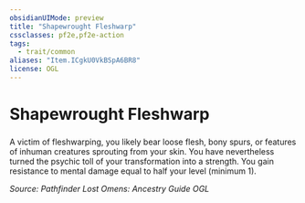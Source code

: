 ```yaml
---
obsidianUIMode: preview
title: "Shapewrought Fleshwarp"
cssclasses: pf2e,pf2e-action
tags:
  - trait/common
aliases: "Item.ICgkU0VkBSpA6BR8"
license: OGL
---
```

# Shapewrought Fleshwarp

### 






A victim of fleshwarping, you likely bear loose flesh, bony spurs, or features of inhuman creatures sprouting from your skin. You have nevertheless turned the psychic toll of your transformation into a strength. You gain resistance to mental damage equal to half your level (minimum 1).

*Source: Pathfinder Lost Omens: Ancestry Guide*
*OGL*